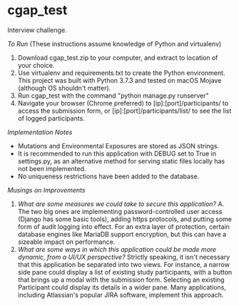 # cgap_test
Interview challenge.

*To Run* (These instructions assume knowledge of Python and virtualenv)
1. Download cgap_test.zip to your computer, and extract to location of your choice.
2. Use virtualenv and requirements.txt to create the Python environment.  This project was built with Python 3.7.3 and tested on macOS Mojave (although OS shouldn't matter).
3. Run cgap_test with the command "python manage.py runserver"
4. Navigate your browser (Chrome preferred) to [ip]:[port]/participants/ to access the submission form, or [ip]:[port]/participants/list/ to see the list of logged participants.

*Implementation Notes*
- Mutations and Environmental Exposures are stored as JSON strings.
- It is recommended to run this application with DEBUG set to True in settings.py, as an alternative method for serving static files locally has not been implemented.
- No uniqueness restrictions have been added to the database.

*Musings on Improvements*
1. _What are some measures we could take to secure this application?_
A. The two big ones are implementing password-controlled user access (Django has some basic tools), adding https protocols, and putting some form of audit logging into effect.  For an extra layer of protection, certain database engines like MariaDB support encryption, but this can have a sizeable impact on performance.
2. _What are some ways in which this application could be made more dynamic, from a UI/UX perspective?_
Strictly speaking, it isn't necessary that this application be separated into two views.  For instance, a narrow side pane could display a list of existing study participants, with a button that brings up a modal with the submission form.  Selecting an existing Participant could display its details in a wider pane.  Many applications, including Atlassian's popular JIRA software, implement this approach.
